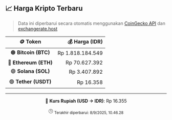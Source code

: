 

<!-- HARGA_KRIPTO -->
## 📈 Harga Kripto Terbaru

> Data ini diperbarui secara otomatis menggunakan [CoinGecko API](https://www.coingecko.com/) dan [exchangerate.host](https://exchangerate.host/)

<div align="center">

| 🪙 Token | 💰 Harga (IDR) |
|:------:|---------------:|
| 🟠 **Bitcoin (BTC)**   | Rp 1.818.184.549 |
| 🔵 **Ethereum (ETH)**  | Rp 70.627.392 |
| 🟣 **Solana (SOL)**    | Rp 3.407.892 |
| 🟢 **Tether (USDT)**   | Rp 16.358 |

---

💱 **Kurs Rupiah (USD → IDR)**: Rp 16.355

🕒 <sub>Terakhir diperbarui: 8/9/2025, 10.46.28</sub>

</div>
<!-- /HARGA_KRIPTO -->